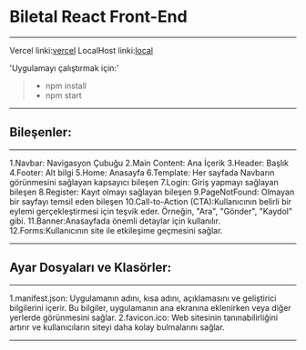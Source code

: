 # Biletal React Front-End
---
Vercel linki:[vercel](link)
LocalHost linki:[local](link)


'Uygulamayı çalıştırmak için:'

>- npm install
>- npm start


---

## Bileşenler:
---
1.Navbar: Navigasyon Çubuğu
2.Main Content: Ana İçerik
3.Header: Başlık
4.Footer: Alt bilgi
5.Home: Anasayfa
6.Template: Her sayfada Navbarın görünmesini sağlayan kapsayıcı bileşen
7.Login: Giriş yapmayı sağlayan bileşen
8.Register: Kayıt olmayı sağlayan bileşen
9.PageNotFound: Olmayan bir sayfayı temsil eden bileşen
10.Call-to-Action (CTA):Kullanıcının belirli bir eylemi gerçekleştirmesi için teşvik eder. Örneğin, "Ara", "Gönder", "Kaydol" gibi.
11.Banner:Anasayfada önemli detaylar için kullanılır.
12.Forms:Kullanıcının site ile etkileşime geçmesini sağlar.

---
## Ayar Dosyaları ve Klasörler:
---

1.manifest.json: Uygulamanın adını, kısa adını, açıklamasını ve geliştirici bilgilerini içerir. Bu bilgiler, uygulamanın ana ekranına eklenirken veya diğer yerlerde görünmesini sağlar.
2.favicon.ico: Web sitesinin tanınabilirliğini artırır ve kullanıcıların siteyi daha kolay bulmalarını sağlar.

---

















